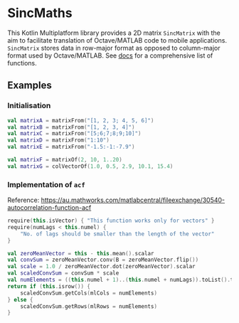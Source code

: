 # SincMaths

This Kotlin Multiplatform library provides a 2D matrix `SincMatrix` with the aim to facilitate
translation of Octave/MATLAB code to mobile applications. `SincMatrix` stores data in row-major
format as opposed to column-major format used by Octave/MATLAB. See [docs](./docs/index.md) for 
a comprehensive list of functions.

## Examples

### Initialisation

```kotlin
val matrixA = matrixFrom("[1, 2, 3; 4, 5, 6]")
val matrixB = matrixFrom("[1, 2, 3, 4]")
val matrixC = matrixFrom("[5;6;7;8;9;10]")
val matrixD = matrixFrom("1:10")
val matrixE = matrixFrom("-1.5:-1:-7.9")

val matrixF = matrixOf(2, 10, 1..20)
val matrixG = colVectorOf(1.0, 0.5, 2.9, 10.1, 15.4)
```

### Implementation of `acf`

Reference: https://au.mathworks.com/matlabcentral/fileexchange/30540-autocorrelation-function-acf

```kotlin
require(this.isVector) { "This function works only for vectors" }
require(numLags < this.numel) {
    "No. of lags should be smaller than the length of the vector"
}

val zeroMeanVector = this - this.mean().scalar
val convSum = zeroMeanVector.conv(B = zeroMeanVector.flip())
val scale = 1.0 / zeroMeanVector.dot(zeroMeanVector).scalar
val scaledConvSum = convSum * scale
val numElements = ((this.numel + 1)..(this.numel + numLags)).toList().toIntArray()
return if (this.isrow()) {
    scaledConvSum.getCols(mlCols = numElements)
} else {
    scaledConvSum.getRows(mlRows = numElements)
}
```